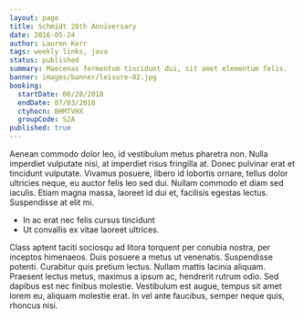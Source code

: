 ```yaml
---
layout: page
title: Schmidt 20th Anniversary
date: 2016-05-24
author: Lauren Kerr
tags: weekly links, java
status: published
summary: Maecenas fermentum tincidunt dui, sit amet elementum felis.
banner: images/banner/leisure-02.jpg
booking:
  startDate: 06/28/2018
  endDate: 07/03/2018
  ctyhocn: BHMTVHX
  groupCode: S2A
published: true
---
```

Aenean commodo dolor leo, id vestibulum metus pharetra non. Nulla imperdiet vulputate nisi, at imperdiet risus fringilla at. Donec pulvinar erat et tincidunt vulputate. Vivamus posuere, libero id lobortis ornare, tellus dolor ultricies neque, eu auctor felis leo sed dui. Nullam commodo et diam sed iaculis. Etiam magna massa, laoreet id dui et, facilisis egestas lectus. Suspendisse at elit mi.

* In ac erat nec felis cursus tincidunt
* Ut convallis ex vitae laoreet ultrices.

Class aptent taciti sociosqu ad litora torquent per conubia nostra, per inceptos himenaeos. Duis posuere a metus ut venenatis. Suspendisse potenti. Curabitur quis pretium lectus. Nullam mattis lacinia aliquam. Praesent lectus metus, maximus a ipsum ac, hendrerit rutrum odio. Sed dapibus est nec finibus molestie. Vestibulum est augue, tempus sit amet lorem eu, aliquam molestie erat. In vel ante faucibus, semper neque quis, rhoncus nisi.
